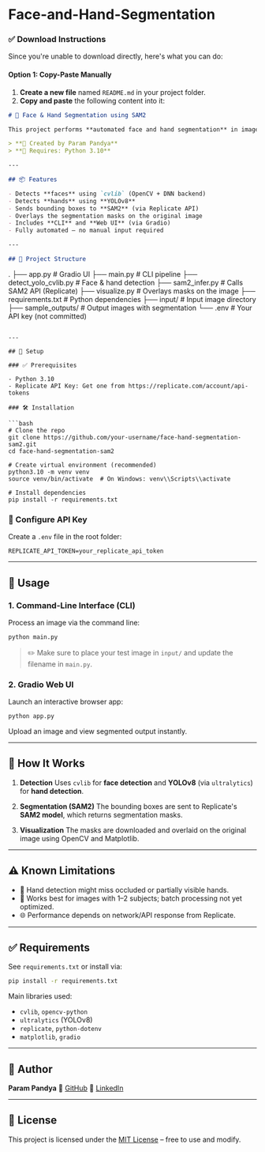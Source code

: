 # Face-and-Hand-Segmentation


### ✅ Download Instructions

Since you're unable to download directly, here's what you can do:

#### Option 1: **Copy-Paste Manually**

1. **Create a new file** named `README.md` in your project folder.
2. **Copy and paste** the following content into it:


```markdown
# 🧠 Face & Hand Segmentation using SAM2

This project performs **automated face and hand segmentation** in images using a combination of **YOLO + cvlib** for detection and **SAM2** (Segment Anything Model 2 via Replicate API) for fine-grained segmentation. A **Gradio web UI** is also included for quick testing.

> **🔧 Created by Param Pandya**  
> **🐍 Requires: Python 3.10**

---

## 📦 Features

- Detects **faces** using `cvlib` (OpenCV + DNN backend)
- Detects **hands** using **YOLOv8**
- Sends bounding boxes to **SAM2** (via Replicate API)
- Overlays the segmentation masks on the original image
- Includes **CLI** and **Web UI** (via Gradio)
- Fully automated — no manual input required

---

## 📁 Project Structure

```

.
├── app.py                  # Gradio UI
├── main.py                 # CLI pipeline
├── detect\_yolo\_cvlib.py    # Face & hand detection
├── sam2\_infer.py           # Calls SAM2 API (Replicate)
├── visualize.py            # Overlays masks on the image
├── requirements.txt        # Python dependencies
├── input/                  # Input image directory
├── sample\_outputs/         # Output images with segmentation
└── .env                    # Your API key (not committed)

````

---

## 🔧 Setup

### ✅ Prerequisites

- Python 3.10
- Replicate API Key: Get one from https://replicate.com/account/api-tokens

### 🛠 Installation

```bash
# Clone the repo
git clone https://github.com/your-username/face-hand-segmentation-sam2.git
cd face-hand-segmentation-sam2

# Create virtual environment (recommended)
python3.10 -m venv venv
source venv/bin/activate  # On Windows: venv\\Scripts\\activate

# Install dependencies
pip install -r requirements.txt
````

### 🔐 Configure API Key

Create a `.env` file in the root folder:

```
REPLICATE_API_TOKEN=your_replicate_api_token
```

---

## 🚀 Usage

### 1. Command-Line Interface (CLI)

Process an image via the command line:

```bash
python main.py
```

> ✏️ Make sure to place your test image in `input/` and update the filename in `main.py`.

### 2. Gradio Web UI

Launch an interactive browser app:

```bash
python app.py
```

Upload an image and view segmented output instantly.

---

## 🧠 How It Works

1. **Detection**
   Uses `cvlib` for **face detection** and **YOLOv8** (via `ultralytics`) for **hand detection**.

2. **Segmentation (SAM2)**
   The bounding boxes are sent to Replicate's **SAM2 model**, which returns segmentation masks.

3. **Visualization**
   The masks are downloaded and overlaid on the original image using OpenCV and Matplotlib.

---

## ⚠️ Known Limitations

* 🧤 Hand detection might miss occluded or partially visible hands.
* 👥 Works best for images with 1–2 subjects; batch processing not yet optimized.
* 🌐 Performance depends on network/API response from Replicate.

---

## ✅ Requirements

See `requirements.txt` or install via:

```bash
pip install -r requirements.txt
```

Main libraries used:

* `cvlib`, `opencv-python`
* `ultralytics` (YOLOv8)
* `replicate`, `python-dotenv`
* `matplotlib`, `gradio`

---

## 👤 Author

**Param Pandya**
📎 [GitHub](https://github.com/param-pandya)
💼 [LinkedIn](https://www.linkedin.com/in/param-pandya)

---

## 📝 License

This project is licensed under the [MIT License](LICENSE) – free to use and modify.

